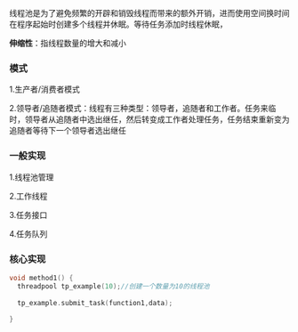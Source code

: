 线程池是为了避免频繁的开辟和销毁线程而带来的额外开销，进而使用空间换时间在程序起始时创建多个线程并休眠。等待任务添加时线程休眠，

**伸缩性**：指线程数量的增大和减小



### 模式

1.生产者/消费者模式

2.领导者/追随者模式：线程有三种类型：领导者，追随者和工作者。任务来临时，领导者从追随者中选出继任，然后转变成工作者处理任务，任务结束重新变为追随者等待下一个领导者选出继任

### 一般实现

1.线程池管理

2.工作线程

3.任务接口

4.任务队列

### 核心实现







```c++
void method1() {
  threadpool tp_example(10);//创建一个数量为10的线程池
  
  tp_example.submit_task(function1,data);  
  
}
```

